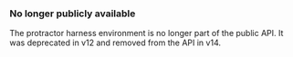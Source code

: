 ### No longer publicly available

The protractor harness environment is no longer part of the public API. It was
deprecated in v12 and removed from the API in v14.
